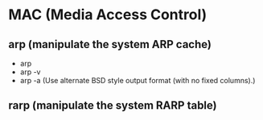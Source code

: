 # MAC (Media Access Control)

## arp (manipulate the system ARP cache)

- arp
- arp -v
- arp -a (Use alternate BSD style output format (with no fixed columns).)

## rarp (manipulate the system RARP table)
